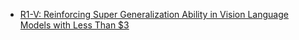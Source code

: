 

- [R1-V: Reinforcing Super Generalization Ability in Vision Language Models with Less Than $3](https://github.com/Deep-Agent/R1-V)

